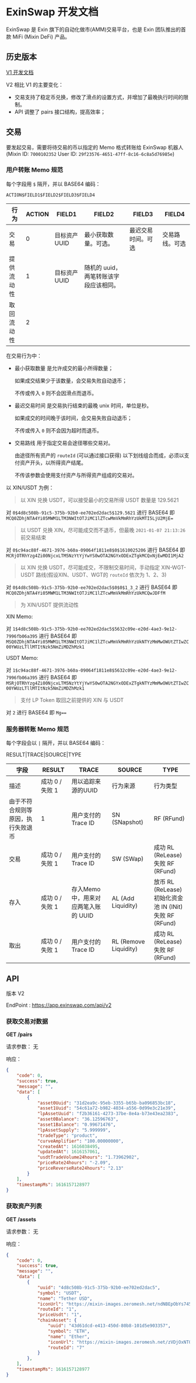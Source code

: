 # ExinSwap 开发文档

ExinSwap 是 Exin 旗下的自动化做市(AMM)交易平台，也是 Exin 团队推出的首款 MiFi (Mixin DeFi) 产品。

## 历史版本
[V1 开发文档](https://shuxie.feishu.cn/docs/doccnklwh8P4Wy2aIe3D7TlksSb)

V2 相比 V1 的主要变化：

* 交易支持了稳定币兑换，修改了滑点的设置方式，并增加了最晚执行时间的限制。
* API 调整了 pairs 接口结构，提高效率；

## 交易

要发起交易，需要将待交易的币以指定的 Memo 格式转账给 ExinSwap 机器人 (Mixin ID: `7000102352` User ID: `29f23576-4651-47ff-8c16-6c8a5d76985e`)

### 用户转账 Memo 规范

每个字段用 `$` 隔开，并以 BASE64 编码：

`ACTION$FIELD1$FIELD2$FIELD3$FIELD4`

| 行为 | ACTION | FIELD1 | FIELD2 | FIELD3 | FIELD4 |
| ---- | ---- | ---- | ----| ---- | ---- |
| 交易 | 0 | 目标资产UUID | 最小获取数量。可选。 | 最迟交易时间。可选 | 交易路线。可选 |
| 提供流动性 | 1 | 目标资产UUID | 随机的 uuid，两笔转账该字段应该相同。 |
| 取回流动性 | 2 |


在交易行为中：
* 最小获取数量 是允许成交的最小所得数量；

  如果成交结果少于该数量，会交易失败自动退币；
  
  不传或传入 `0` 则不会因滑点而退币。

* 最迟交易时间 是交易执行结束的最晚 unix 时间，单位是秒。

  如果成交的时间晚于该时间，会交易失败自动退币；

  不传或传入 `0` 则不会因为超时而退币。

* 交易路线 用于指定交易会途径哪些交易对。

  由途径所有资产的 `routeId` (可以通过接口获得) 以下划线组合而成，必须以支付资产开头，以所得资产结尾。

  不传该参数会使用支付资产与所得资产组成的交易对。


以 XIN/USDT 为例：
> 以 XIN 兑换 USDT，可以接受最小的交易所得 USDT 数量是 129.5621

对 `0$4d8c508b-91c5-375b-92b0-ee702ed2dac5$129.5621` 进行 BASE64 即 `MCQ0ZDhjNTA4Yi05MWM1LTM3NWItOTJiMC1lZTcwMmVkMmRhYzUkMTI5LjU2MjE=`

> 以 USDT 兑换 XIN，尽可能成交而不退币，但最晚 `2021-01-07 21:13:26` 前交易结束

对 `0$c94ac88f-4671-3976-b60a-09064f1811e8$0$1610025206`  进行 BASE64 即 `MCRjOTRhYzg4Zi00NjcxLTM5NzYtYjYwYS0wOTA2NGYxODExZTgkMCQxNjEwMDI1MjA2`

> 以 XIN 兑换 USDT，尽可能成交，不限制交易时间，手动指定 XIN-WGT-USDT 路线(假设XIN、USDT、WGT的 `routeId` 依次为 1、2、3)

对 `0$4d8c508b-91c5-375b-92b0-ee702ed2dac5$0$0$1_3_2` 进行 BASE64 即 `MCQ0ZDhjNTA4Yi05MWM1LTM3NWItOTJiMC1lZTcwMmVkMmRhYzUkMCQwJDFfM`

> 为 XIN/USDT 提供流动性

XIN Memo: 

对  `1$4d8c508b-91c5-375b-92b0-ee702ed2dac5$5632c09e-e20d-4ae3-9e12-7996fb06a395` 进行 BASE64 即 `MSQ0ZDhjNTA4Yi05MWM1LTM3NWItOTJiMC1lZTcwMmVkMmRhYzUkNTYzMmMwOWUtZTIwZC00YWUzLTllMTItNzk5NmZiMDZhMzk1`

USDT Memo: 

对 `1$c94ac88f-4671-3976-b60a-09064f1811e8$5632c09e-e20d-4ae3-9e12-7996fb06a395` 进行 BASE64 即 `MSRjOTRhYzg4Zi00NjcxLTM5NzYtYjYwYS0wOTA2NGYxODExZTgkNTYzMmMwOWUtZTIwZC00YWUzLTllMTItNzk5NmZiMDZhMzk1`

> 支付 LP Token 取回之前提供的 XIN 与 USDT

对 `2` 进行 BASE64 即 `Mg==`


### 服务器转账 Memo 规范
每个字段会以 `|` 隔开，并以 BASE64 编码：

RESULT|TRACE|SOURCE|TYPE

| 字段 | RESULT | TRACE | SOURCE | TYPE |
| ---- | ---- | ---- | ---- | ---- |
| 描述 | 成功 0 /失败 1 | 用以追踪来源的UUID | 行为来源 | 行为类型 |
| 由于不符合规则等原因，执行失败退币 | 1 | 用户支付的Trace ID | SN (SNapshot) | RF (RFund) |
| 交易 | 成功 0 /失败 1 | 用户支付的Trace ID | SW (SWap) | 成功 RL (ReLease)<br/>失败 RF (RFund) 
| 存入 | 成功 0 /失败 1 | 存入Memo中，用来对应两笔入账的 UUID | AL (Add Liquidity) | 放币 RL (ReLease)<br/>初始化资金池 IN (INit)<br/>失败 RF (RFund) |
| 取出 | 成功 0 /失败 1 | 用户支付的Trace ID | RL (Remove Liquidity) | 成功 RL (ReLease)<br/>失败 RF (RFund) |

## API

版本 V2

EndPoint : https://app.exinswap.com/api/v2

### 获取交易对数据
**GET /pairs**

请求参数： 无

响应：
```json
{
    "code": 0,
    "success": true,
    "message": "",
    "data": [
        {
            "asset0Uuid": "31d2ea9c-95eb-3355-b65b-ba096853bc18",
            "asset1Uuid": "54c61a72-b982-4034-a556-0d99e3c21e39",
            "lpAssetUuid": "f2b36161-4273-37be-8e4a-b73e43ea2383",
            "asset0Balance": "36.12596763",
            "asset1Balance": "0.99671476",
            "lpAssetSupply": "5.999999",
            "tradeType": "product",
            "curveAmplifier": "100.00000000",
            "createdAt": 1616038495,
            "updatedAt": 1616157061,
            "usdtTradeVolume24hours": "1.73962902",
            "priceRate24hours": "-2.09",
            "priceReverseRate24hours": "2.13"
        }
    ],
    "timestampMs": 1616157128977
}
```


### 获取资产列表
**GET /assets**

请求参数： 无

响应：
```json
{
    "code": 0,
    "success": true,
    "message": "",
    "data": [
        {
            "uuid": "4d8c508b-91c5-375b-92b0-ee702ed2dac5",
            "symbol": "USDT",
            "name": "Tether USD",
            "iconUrl": "https://mixin-images.zeromesh.net/ndNBEpObYs7450U08oAOMnSEPzN66SL8Mh-f2pPWBDeWaKbXTPUIdrZph7yj8Z93Rl8uZ16m7Qjz-E-9JFKSsJ-F=s128",
            "routeId": "1",
            "priceUsdt": "1",
            "chainAsset": {
                "uuid": "43d61dcd-e413-450d-80b8-101d5e903357",
                "symbol": "ETH",
                "name": "Ether",
                "iconUrl": "https://mixin-images.zeromesh.net/zVDjOxNTQvVsA8h2B4ZVxuHoCF3DJszufYKWpd9duXUSbSapoZadC7_13cnWBqg0EmwmRcKGbJaUpA8wFfpgZA=s128",
                "routeId": "7"
            }
        },
    ],
    "timestampMs": 1616157128977
}
```